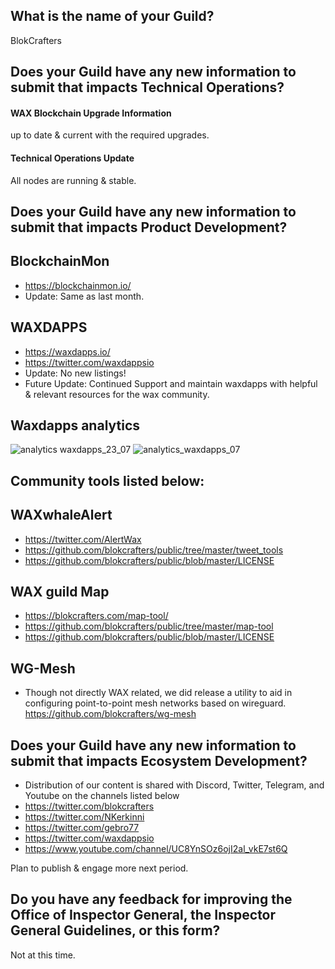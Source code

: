 ## What is the name of your Guild?

BlokCrafters

## Does your Guild have any new information to submit that impacts Technical Operations?

#### WAX Blockchain Upgrade Information
up to date & current with the required upgrades.


#### Technical Operations Update
All nodes are running & stable. 

## Does your Guild have any new information to submit that impacts Product Development?
## BlockchainMon
- https://blockchainmon.io/
- Update: Same as last month.
## WAXDAPPS
- https://waxdapps.io/
- https://twitter.com/waxdappsio
- Update: No new listings!
- Future Update: Continued Support and maintain waxdapps with helpful & relevant resources for the wax community.
## Waxdapps analytics  
![analytics waxdapps_23_07](https://github.com/blokcrafters/waxguilds/assets/66744057/a6c708e6-eaf2-41d5-b79f-952fbb278c77)
![analytics_waxdapps_07](https://github.com/blokcrafters/waxguilds/assets/66744057/ad144ba1-645f-4e41-a883-38412a334286)



 

## Community tools listed below:
## WAXwhaleAlert
+ https://twitter.com/AlertWax 
+ https://github.com/blokcrafters/public/tree/master/tweet_tools
+ https://github.com/blokcrafters/public/blob/master/LICENSE

## WAX guild Map
+ https://blokcrafters.com/map-tool/
+ https://github.com/blokcrafters/public/tree/master/map-tool
+ https://github.com/blokcrafters/public/blob/master/LICENSE

## WG-Mesh
+ Though not directly WAX related, we did release a utility to aid in configuring point-to-point mesh networks based on wireguard.
https://github.com/blokcrafters/wg-mesh

## Does your Guild have any new information to submit that impacts Ecosystem Development?

+ Distribution of our content is shared with Discord, Twitter, Telegram, and Youtube on the channels listed below
+ https://twitter.com/blokcrafters
+ https://twitter.com/NKerkinni
+ https://twitter.com/gebro77
+ https://twitter.com/waxdappsio
+ https://www.youtube.com/channel/UC8YnSOz6ojI2al_vkE7st6Q

Plan to publish & engage more next period.

## Do you have any feedback for improving the Office of Inspector General, the Inspector General Guidelines, or this form?

Not at this time.
